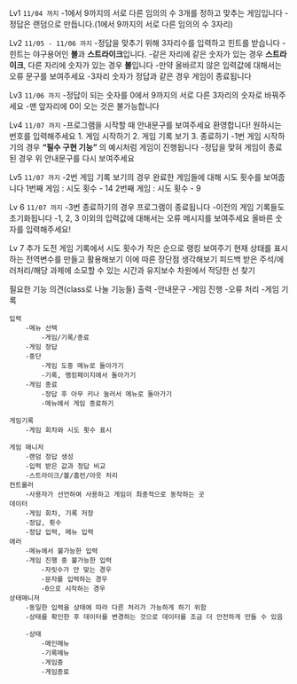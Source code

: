 Lv1 `11/04 까지`
    -1에서 9까지의 서로 다른 임의의 수 3개를 정하고 맞추는 게임입니다
    -정답은 랜덤으로 만듭니다.(1에서 9까지의 서로 다른 임의의 수 3자리)
    
Lv2 `11/05 - 11/06 까지`
    -정답을 맞추기 위해 3자리수를 입력하고 힌트를 받습니다
    -힌트는 야구용어인 **볼**과 **스트라이크**입니다.
    -같은 자리에 같은 숫자가 있는 경우 **스트라이크**, 다른 자리에 숫자가 있는 경우 **볼**입니다
    -만약 올바르지 않은 입력값에 대해서는 오류 문구를 보여주세요
    -3자리 숫자가 정답과 같은 경우 게임이 종료됩니다
    
Lv3 `11/06 까지`
    -정답이 되는 숫자를 0에서 9까지의 서로 다른 3자리의 숫자로 바꿔주세요
    -맨 앞자리에 0이 오는 것은 불가능합니다
            
Lv4 `11/07 까지`
    -프로그램을 시작할 때 안내문구를 보여주세요
        환영합니다! 원하시는 번호를 입력해주세요
        1. 게임 시작하기  2. 게임 기록 보기  3. 종료하기
    -1번 게임 시작하기의 경우 **“필수 구현 기능”** 의 예시처럼 게임이 진행됩니다
    -정답을 맞혀 게임이 종료된 경우 위 안내문구를 다시 보여주세요
    
Lv5 `11/07 까지`
    -2번 게임 기록 보기의 경우 완료한 게임들에 대해 시도 횟수를 보여줍니다
        1번째 게임 : 시도 횟수 - 14
        2번째 게임 : 시도 횟수 - 9
    
Lv 6 `11/07 까지`
    -3번 종료하기의 경우 프로그램이 종료됩니다
    -이전의 게임 기록들도 초기화됩니다
    -1, 2, 3 이외의 입력값에 대해서는 오류 메시지를 보여주세요
        올바른 숫자를 입력해주세요!

Lv 7 추가 도전
    게임 기록에서 시도 횟수가 작은 순으로 랭킹 보여주기
    현재 상태를 표시하는 전역변수를 만들고 활용해보기
        이에 따른 장단점 생각해보기
    피드백 받은 주석/에러처리/해당 과제에 소모할 수 있는 시간과 유지보수 차원에서 적당한 선 찾기

필요한 기능 의견(class로 나눌 기능들)
    출력
        -안내문구
        -게임 진행
        -오류 처리
        -게임 기록
        
    입력
        -메뉴 선택
            -게임/기록/종료
        -게임 정답
        -중단
            -게임 도중 메뉴로 돌아가기
            -기록, 랭킹페이지에서 돌아가기
        -게임 종료
            -정답 후 아무 키나 눌러서 메뉴로 돌아가기
            -메뉴에서 게임 종료하기
            
    게임기록
        -게임 회차와 시도 횟수 표시
    
    게임 매니저
        -랜덤 정답 생성
        -입력 받은 값과 정답 비교
        -스트라이크/볼/홈런/아웃 처리
    컨트롤러
        -사용자가 선언하여 사용하고 게임이 최종적으로 동작하는 곳
    데이터
        -게임 회차, 기록 저장
        -정답, 횟수
        -정답 입력, 메뉴 입력
    에러
        -메뉴에서 불가능한 입력
        -게임 진행 중 불가능한 입력
            -자릿수가 안 맞는 경우
            -문자를 입력하는 경우
            -0으로 시작하는 경우
    상태매니저
        -동일한 입력을 상태에 따라 다른 처리가 가능하게 하기 위함
        -상태를 확인한 후 데이터를 변경하는 것으로 데이터를 조금 더 안전하게 만들 수 있음
        
        -상태
            -메인메뉴
            -기록메뉴
            -게임중
            -게임종료
    
        
    


